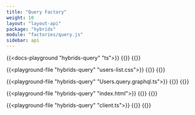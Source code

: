 ```yaml
---
title: "Query Factory"
weight: 10
layout: "layout-api"
package: "hybrids"
module: "factories/query.js"
sidebar: api
---
```


<!-- ----------------------------------------------------------------------------------------
     Welcome! This file includes automatically generated API documentation.
     To edit the docs that appear within, find the original source file under `packages/*`,
     corresponding to the package name and module in this YAML front-matter block.
     Thank you for your interest in Apollo Elements 😁
------------------------------------------------------------------------------------------ -->


{{<docs-playground "hybrids-query" "ts">}}
{{<include users-list.ts>}}
{{</docs-playground>}}

{{<playground-file "hybrids-query" "users-list.css">}}
{{<include users-list.css>}}
{{</playground-file>}}

{{<playground-file "hybrids-query" "Users.query.graphql.ts">}}
{{<include Users.query.graphql.ts>}}
{{</playground-file>}}

{{<playground-file "hybrids-query" "index.html">}}
{{<include index.html>}}
{{</playground-file>}}

{{<playground-file "hybrids-query" "client.ts">}}
{{<include client.ts>}}
{{</playground-file>}}
